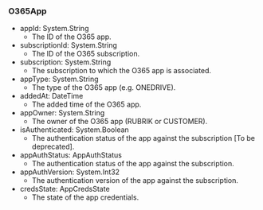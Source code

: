 ### O365App
- appId: System.String
  - The ID of the O365 app.
- subscriptionId: System.String
  - The ID of the O365 subscription.
- subscription: System.String
  - The subscription to which the O365 app is associated.
- appType: System.String
  - The type of the O365 app (e.g. ONEDRIVE).
- addedAt: DateTime
  - The added time of the O365 app.
- appOwner: System.String
  - The owner of the O365 app (RUBRIK or CUSTOMER).
- isAuthenticated: System.Boolean
  - The authentication status of the app against the subscription [To be deprecated].
- appAuthStatus: AppAuthStatus
  - The authentication status of the app against the subscription.
- appAuthVersion: System.Int32
  - The authentication version of the app against the subscription.
- credsState: AppCredsState
  - The state of the app credentials.

